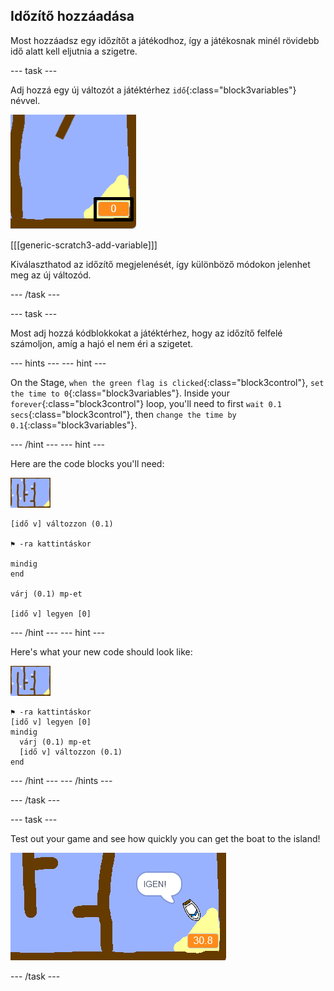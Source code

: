 ## Időzítő hozzáadása

Most hozzáadsz egy időzítőt a játékodhoz, így a játékosnak minél rövidebb idő alatt kell eljutnia a szigetre.

\--- task \---

Adj hozzá egy új változót a játéktérhez `idő`{:class="block3variables"} névvel.

![képernyőkép](images/boat-variable-annotated.png)

[[[generic-scratch3-add-variable]]]

Kiválaszthatod az időzítő megjelenését, így különböző módokon jelenhet meg az új változód.

\--- /task \---

\--- task \---

Most adj hozzá kódblokkokat a játéktérhez, hogy az időzítő felfelé számoljon, amíg a hajó el nem éri a szigetet.

\--- hints \--- \--- hint \---

On the Stage, `when the green flag is clicked`{:class="block3control"}, `set the time to 0`{:class="block3variables"}. Inside your `forever`{:class="block3control"} loop, you'll need to first `wait 0.1 secs`{:class="block3control"}, then `change the time by 0.1`{:class="block3variables"}.

\--- /hint \--- \--- hint \---

Here are the code blocks you'll need:

![stage](images/stage.png)

```blocks3
[idő v] változzon (0.1)

⚑ -ra kattintáskor

mindig
end

várj (0.1) mp-et

[idő v] legyen [0]
```

\--- /hint \--- \--- hint \---

Here's what your new code should look like:

![stage](images/stage.png)

```blocks3
⚑ -ra kattintáskor
[idő v] legyen [0]
mindig 
  várj (0.1) mp-et
  [idő v] változzon (0.1)
end
```

\--- /hint \--- \--- /hints \---

\--- /task \---

\--- task \---

Test out your game and see how quickly you can get the boat to the island!

![screenshot](images/boat-variable-test.png)

\--- /task \---